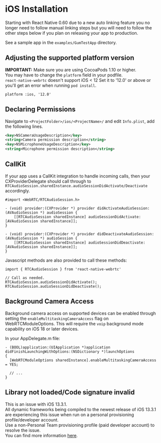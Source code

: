 # iOS Installation

Starting with React Native 0.60 due to a new auto linking feature you no longer need to follow manual linking steps but you will need to follow the other steps below if you plan on releasing your app to production.  

See a sample app in the `examples/GumTestApp` directory.  

## Adjusting the supported platform version

**IMPORTANT:** Make sure you are using CocoaPods 1.10 or higher.  
You may have to change the `platform` field in your podfile.  
`react-native-webrtc` doesn't support iOS < 12 
Set it to '12.0' or above or you'll get an error when running `pod install`.

```
platform :ios, '12.0'
```

## Declaring Permissions

Navigate to `<ProjectFolder>/ios/<ProjectName>/` and edit `Info.plist`, add the following lines.

```xml
<key>NSCameraUsageDescription</key>
<string>Camera permission description</string>
<key>NSMicrophoneUsageDescription</key>
<string>Microphone permission description</string>
```

## CallKit

If your app uses a CallKit integration to handle incoming calls, then your
CXProviderDelegate should call through to `RTCAudioSession.sharedInstance.audioSessionDidActivate/Deactivate` accordingly.

```
#import <WebRTC/RTCAudioSession.h>

- (void) provider:(CXProvider *) provider didActivateAudioSession:(AVAudioSession *) audioSession {
    [[RTCAudioSession sharedInstance] audioSessionDidActivate:[AVAudioSession sharedInstance]];
}

- (void) provider:(CXProvider *) provider didDeactivateAudioSession:(AVAudioSession *) audioSession {
    [[RTCAudioSession sharedInstance] audioSessionDidDeactivate:[AVAudioSession sharedInstance]];
}
```

Javascript methods are also provided to call these methods:

```
import { RTCAudioSession } from 'react-native-webrtc'

// Call as needed.
RTCAudioSession.audioSessionDidActivate();
RTCAudioSession.audioSessionDidDeactivate();
```

## Background Camera Access

Background camera access on supported devices can be enabled through setting the `enableMultitaskingCameraAccess` flag on WebRTCModuleOptions. This will require
the `voip` background mode capability on iOS 18 or later devices.

In your AppDelegate.m file:
```
- (BOOL)application:(UIApplication *)application didFinishLaunchingWithOptions:(NSDictionary *)launchOptions
{
  [WebRTCModuleOptions sharedInstance].enableMultitaskingCameraAccess = YES;
  
  // ...
}
```

## Library not loaded/Code signature invalid

This is an issue with iOS 13.3.1.  
All dynamic frameworks being compiled to the newest release of iOS 13.3.1 are experiencing this issue when run on a personal provisioning profile/developer account.  
Use a non-Personal Team provisioning profile (paid developer account) to resolve the issue.  
You can find more information [here](https://stackoverflow.com/a/60090629/8691951).  
